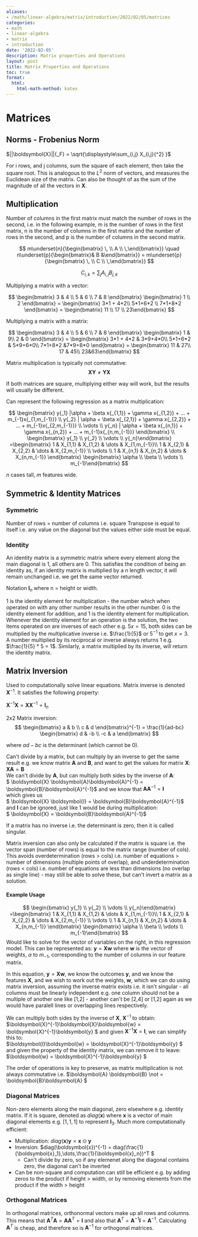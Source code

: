 ```yaml
---
aliases:
- /math/linear-algebra/matrix/introduction/2022/02/05/matrices
categories:
- math
- linear-algebra
- matrix
- introduction
date: '2022-02-05'
description: Matrix properties and Operations
layout: post
title: Matrix Properties and Operations
toc: true
format:
  html:
    html-math-method: katex
---
```


# Matrices

## Norms - Frobenius Norm

$||\boldsymbol{X}||{_F} = \sqrt{\displaystyle\sum_{i,j} X_{i,j}{^2} }$

For i rows, and j columns, sum the square of each element, then take the square root. This is analogous to the $L^2$ norm of vectors, and measures the Euclidean size of the matrix. Can also be thought of as the sum of the magnitude of all the vectors in $\boldsymbol{X}$.

## Multiplication

Number of columns in the first matrix must match the number of rows in the second, i.e. in the following example, m is the number of rows in the first matrix, n is the number of columns in the first matrix and the number of rows in the second, and p is the number of columns in the second matrix.

$$ m\underset{n}{\begin{bmatrix} \, \\ A \\ \,\end{bmatrix}} \quad
n\underset{p}{\begin{bmatrix}& B &\end{bmatrix}} = m\underset{p}{\begin{bmatrix} \, \\ C \\ \,\end{bmatrix}}
$$

$$ C_{i,k} = \displaystyle\sum_{j}A_{i,j}B_{j,k} $$

Multiplying a matrix with a vector:

$$ 
\begin{bmatrix} 3 & 4 \\ 5 & 6 \\ 7 & 8 \end{bmatrix}
\begin{bmatrix} 1 \\ 2 \end{bmatrix} = \begin{bmatrix} 3*1 + 4*2\\ 5*1+6*2 \\ 7*1+8*2 \end{bmatrix} = \begin{bmatrix} 11 \\ 17 \\ 23\end{bmatrix}
$$

Multiplying a matrix with a matrix:

$$ 
\begin{bmatrix} 3 & 4 \\ 5 & 6 \\ 7 & 8 \end{bmatrix}
\begin{bmatrix} 1 & 9\\ 2 & 0 \end{bmatrix} = \begin{bmatrix} 3*1 + 4*2 & 3*9+4*0\\ 5*1+6*2 & 5*9+6*0\\ 7*1+8*2 &7*9+8*0 \end{bmatrix} = \begin{bmatrix} 11 & 27\\ 17 & 45\\ 23&63\end{bmatrix}
$$

Matrix multiplication is typically not commutative: $$\boldsymbol{X}\boldsymbol{Y} \not= \boldsymbol{Y}\boldsymbol{X}$$

If both matrices are square, multiplying either way will work, but the results will usually be different.

Can represent the following regression as a matrix multiplication:

$$
\begin{bmatrix}
 y{_1} |\alpha + \beta x{_{1,1}} + \gamma x{_{1,2}} + ... + m_{-1}x{_{1,m_{-1}}} \\
 y{_2} | \alpha + \beta x{_{2,1}} + \gamma x{_{2,2}} + ... + m_{-1}x{_{2,m_{-1}}} \\
\vdots \\
 y{_n} |  \alpha + \beta x{_{n,1}} + \gamma x{_{n,2}} + ... + m_{-1}x{_{n,m_{-1}}}
\end{bmatrix} \\ \begin{bmatrix} y{_1} \\ y{_2} \\ \vdots \\ y{_n}\end{bmatrix} =\begin{bmatrix} 1 & X_{1,1} & X_{1,2} & \dots & X_{1,m_{-1}}\\ 1 & X_{2,1} & X_{2,2} & \dots & X_{2,m_{-1}} \\ \vdots \\ 1 & X_{n,1} & X_{n,2} & \dots & X_{n,m_{-1}} \end{bmatrix}
\begin{bmatrix} \alpha \\ \beta \\ \vdots \\ m_{-1}\end{bmatrix}
$$

$n$ cases tall, $m$ features wide.

## Symmetric & Identity Matrices

### Symmetric

Number of rows = number of columns i.e. square
Transpose is equal to itself i.e. any value on the diagonal but the values either side must be equal.

### Identity

An identity matrix is a symmetric matrix where every element along the main diagonal is 1, all others are 0. This satisfies the condition of being an identity as, if an identity matrix is multiplied by a $n$ length vector, it will remain unchanged i.e. we get the same vector returned. 

Notation $\boldsymbol{I}_n$ where n = height or width.

1 is the identity element for multiplication - the number which when operated on with any other number results in the other number. 0 is the identity element for addition, and 1 is the identity element for multiplication. Whenever the identity element for an operation is the solution, the two items operated on are inverses of each other e.g. $5x = 15$, both sides can be multiplied by the multiplicative inverse i.e. $\frac{1}{5}$ or $5^{-1}$ to get $x=3$. A number multiplied by its reciprocal or inverse always returns 1 e.g. $\frac{1}{5} * 5 = 1$. Similarly, a matrix multiplied by its inverse, will return the identity matrix.


## Matrix Inversion

Used to computationally solve linear equations. Matrix inverse is denoted $\boldsymbol{X}^{-1}$. It satisfies the following property:  

$\boldsymbol{X}^{-1} \boldsymbol{X} = \boldsymbol{X}\boldsymbol{X}^{-1}  = \boldsymbol{I}_n$  

2x2 Matrix inversion:
$$ 
\begin{bmatrix} a & b \\ c & d \end{bmatrix}^{-1} = \frac{1}{ad-bc} \begin{bmatrix} d & -b \\ -c & a \end{bmatrix}
$$

where ${ad-bc}$ is the determinant (which cannot be 0).

Can't divide by a matrix, but can multiply by an inverse to get the same result e.g.
we know matrix $\boldsymbol{A}$ and $\boldsymbol{B}$, and want to get the values for matrix $\boldsymbol{X}$:  
$\boldsymbol{X} \boldsymbol{A} = \boldsymbol{B}$  
We can't divide by $\boldsymbol{A}$, but can multiply both sides by the inverse of $\boldsymbol{A}$:  
$ \boldsymbol{X} \boldsymbol{A}\boldsymbol{A}^{-1} = \boldsymbol{B}\boldsymbol{A}^{-1}$ and we know that
$\boldsymbol{A}\boldsymbol{A}^{-1} = \boldsymbol{I}$  
which gives us  
$ \boldsymbol{X} \boldsymbol{I} = \boldsymbol{B}\boldsymbol{A}^{-1}$  
and $\boldsymbol{I}$ can be ignored, just like 1 would be during multiplication:  
$ \boldsymbol{X} = \boldsymbol{B}\boldsymbol{A}^{-1}$

If a matrix has no inverse i.e. the determinant is zero, then it is called singular. 

Matrix inversion can also only be calculated if the matrix is square i.e. the vector span (number of rows) is equal to the matrix range (number of cols). This avoids overdetermination (rows > cols) i.e. number of equations > number of dimensions (multiple points of overlap), and underdetermination (rows < cols) i.e. number of equations are less than dimensions (no overlap as single line) - may still be able to solve these, but can't invert a matrix as a solution.


#### Example Usage
$$
\begin{bmatrix} y{_1} \\ y{_2} \\ \vdots \\ y{_n}\end{bmatrix} =\begin{bmatrix} 1 & X_{1,1} & X_{1,2} & \dots & X_{1,m_{-1}}\\ 1 & X_{2,1} & X_{2,2} & \dots & X_{2,m_{-1}} \\ \vdots \\ 1 & X_{n,1} & X_{n,2} & \dots & X_{n,m_{-1}} \end{bmatrix}
\begin{bmatrix} \alpha \\ \beta \\ \vdots \\ m_{-1}\end{bmatrix}
$$
Would like to solve for the vector of variables on the right, in this regression model.
This can be represented as:
$\boldsymbol{y} = \boldsymbol{X}\boldsymbol{w}$ where $\boldsymbol{w}$ is the vector of weights, $\alpha$ to $m_{-1}$, corresponding to the number of columns in our feature matrix.

In this equation, $\boldsymbol{y} = \boldsymbol{X}\boldsymbol{w}$, we know the outcomes $\boldsymbol{y}$, and we know the features $\boldsymbol{X}$, and we wish to work out the weights, $\boldsymbol{w}$, which we can do using matrix inversion, assuming the inverse matrix exists i.e. it isn't singular - all columns must be linearly independent e.g. one column should not be a multiple of another one like [1,2] - another can't be [2,4] or [1,2] again as we would have paralell lines or overlapping lines respectively.

We can multiply both sides by the inverse of $\boldsymbol{X}$, $\boldsymbol{X}^{-1}$ to obtain:   
$\boldsymbol{X}^{-1}\boldsymbol{X}\boldsymbol{w} = \boldsymbol{X}^{-1}\boldsymbol{y} $
and given $\boldsymbol{X}^{-1}\boldsymbol{X} = \boldsymbol{I}$, we can simplify this to:  
$\boldsymbol{I}\boldsymbol{w} = \boldsymbol{X}^{-1}\boldsymbol{y} $ and given the property of the identity matrix, we can remove it to leave:  
$\boldsymbol{w} = \boldsymbol{X}^{-1}\boldsymbol{y} $

The order of operations is key to preserve, as matrix multiplication is not always commutative i.e. $\boldsymbol{A} \boldsymbol{B} \not = \boldsymbol{B}\boldsymbol{A} $

### Diagonal Matrices

Non-zero elements along the main diagonal, zero elsewhere e.g. identity matrix.
If it is square, denoted as $diag(\boldsymbol{x})$ where $\boldsymbol{x}$ is a vector of main diagonal elements e.g. $[1,1,1]$ to represent $\boldsymbol{I}_3$.
Much more computationally efficient:
- Multiplication: $diag(\boldsymbol{x})\boldsymbol{y} = \boldsymbol{x}\odot{}\boldsymbol{y}$
- Inversion: $diag(\boldsymbol{x})^{-1} = diag(\frac{1}{\boldsymbol{x}_1},\dots,\frac{1}{\boldsymbol{x}_n})^T $
  - Can't divide by zero, so if any elemenet along the diagonal contains zero, the diagonal can't be inverted
- Can be non-square and computation can still be efficient e.g. by adding zeros to the product if height > width, or by removing elements from the product if the width > height

### Orthogonal Matrices

In orthogonal matrices, orthonormal vectors make up all rows and columns.
This means that 
$\boldsymbol{A}^{T} \boldsymbol{A} = \boldsymbol{A}\boldsymbol{A}^{T}  = \boldsymbol{I}$ and also that $\boldsymbol{A}^{T} = \boldsymbol{A}^{-1}\boldsymbol{I} = \boldsymbol{A}^{-1}$.  Calculating $\boldsymbol{A}^{T}$ is cheap, and therefore so is $\boldsymbol{A}^{-1}$ for orthogonal matrices.
